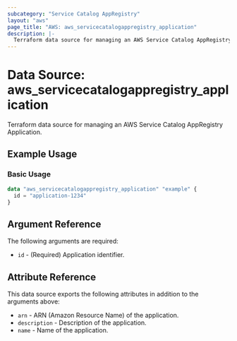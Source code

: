 ```yaml
---
subcategory: "Service Catalog AppRegistry"
layout: "aws"
page_title: "AWS: aws_servicecatalogappregistry_application"
description: |-
  Terraform data source for managing an AWS Service Catalog AppRegistry Application.
---
```


# Data Source: aws_servicecatalogappregistry_application

Terraform data source for managing an AWS Service Catalog AppRegistry Application.

## Example Usage

### Basic Usage

```terraform
data "aws_servicecatalogappregistry_application" "example" {
  id = "application-1234"
}
```

## Argument Reference

The following arguments are required:

* `id` - (Required) Application identifier.

## Attribute Reference

This data source exports the following attributes in addition to the arguments above:

* `arn` - ARN (Amazon Resource Name) of the application.
* `description` - Description of the application.
* `name` - Name of the application.
